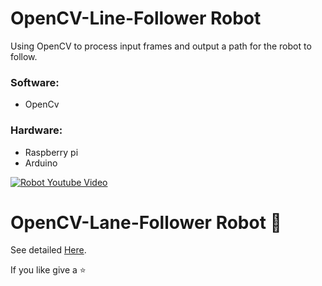 # OpenCV-Line-Follower Robot
Using OpenCV to process input frames and output a path for the robot to follow.

### Software:
- OpenCv

### Hardware:
- Raspberry pi
- Arduino


[![Robot Youtube Video](https://github.com/AasaiAlangaram/OpenCV-Line-Follower/blob/master/Yellow%20Car%20Plate%20Automotive%20Business%20Card.png)](https://www.youtube.com/watch?v=vWrxlj9keN0 "Robot Youtube Video")

# OpenCV-Lane-Follower Robot :car:

See detailed [Here](https://www.hackster.io/Aasai/lane-following-robot-using-opencv-da3d45).

If you like give a :star:
